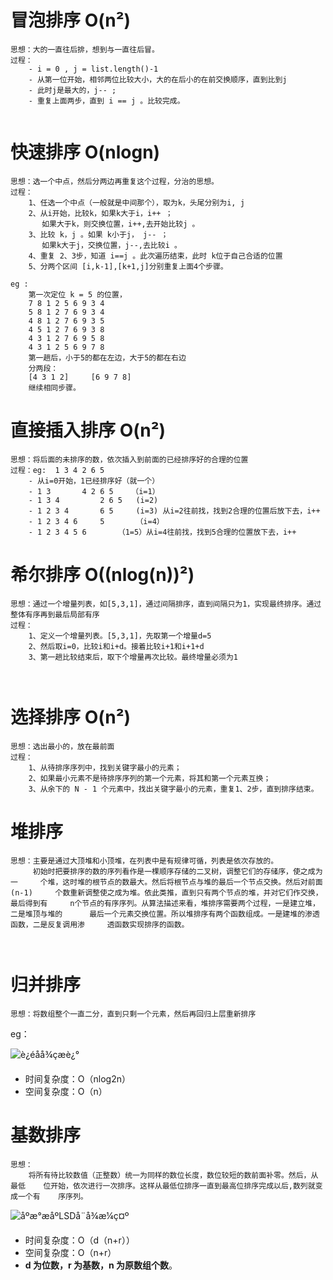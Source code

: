 # 冒泡排序 O(n²)

```
思想：大的一直往后排，想到与一直往后冒。
过程：
	- i = 0 , j = list.length()-1
	- 从第一位开始，相邻两位比较大小，大的在后小的在前交换顺序，直到比到j
	- 此时j是最大的，j-- ;
	- 重复上面两步，直到 i == j 。比较完成。


```



# 快速排序 O(nlogn)

```
思想：选一个中点，然后分两边再重复这个过程，分治的思想。
过程：
	1、任选一个中点（一般就是中间那个），取为k，头尾分别为i, j
	2、从i开始，比较k，如果k大于i，i++ ；
	   如果大于k，则交换位置，i++,去开始比较j 。
	3、比较 k，j 。如果 k小于j， j-- ；
	   如果k大于j，交换位置，j--,去比较i 。
	4、重复 2、3步，知道 i==j 。此次遍历结束，此时 k位于自己合适的位置
	5、分两个区间 [i,k-1],[k+1,j]分别重复上面4个步骤。
	
eg :
	第一次定位 k = 5 的位置，
	7 8 1 2 5 6 9 3 4
	5 8 1 2 7 6 9 3 4
	4 8 1 2 7 6 9 3 5
	4 5 1 2 7 6 9 3 8
	4 3 1 2 7 6 9 5 8
	4 3 1 2 5 6 9 7 8
	第一趟后，小于5的都在左边，大于5的都在右边
	分两段：
	[4 3 1 2]     [6 9 7 8]
	继续相同步骤。
```





# 直接插入排序 O(n²)

```
思想：将后面的未排序的数，依次插入到前面的已经排序好的合理的位置
过程：eg:  1 3 4 2 6 5
	- 从i=0开始，1已经排序好（就一个）
	- 1 3		4 2 6 5    （i=1）
	- 1 3 4			2 6 5	(i=2)
	- 1 2 3 4		6 5		(i=3) 从i=2往前找，找到2合理的位置后放下去，i++
	- 1 2 3 4 6		5		（i=4）
	- 1 2 3 4 5 6		（1=5）从i=4往前找，找到5合理的位置放下去，i++
```



# 希尔排序 O((nlog(n))²)

```
思想：通过一个增量列表，如[5,3,1]，通过间隔排序，直到间隔只为1，实现最终排序。通过整体有序再到最后局部有序
过程：
	1、定义一个增量列表。[5,3,1]，先取第一个增量d=5
	2、然后取i=0，比较i和i+d。接着比较i+1和i+1+d
	3、第一趟比较结束后，取下个增量再次比较。最终增量必须为1

	
```



# 选择排序 O(n²)

```
思想：选出最小的，放在最前面
过程：
	1、从待排序序列中，找到关键字最小的元素； 
	2、如果最小元素不是待排序序列的第一个元素，将其和第一个元素互换； 
 	3、从余下的 N - 1 个元素中，找出关键字最小的元素，重复1、2步，直到排序结束。

```



# 堆排序

```/\
思想：主要是通过大顶堆和小顶堆，在列表中是有规律可循，列表是依次存放的。
	 初始时把要排序的数的序列看作是一棵顺序存储的二叉树，调整它们的存储序，使之成为一	  个堆，这时堆的根节点的数最大。然后将根节点与堆的最后一个节点交换。然后对前面(n-1)	  个数重新调整使之成为堆。依此类推，直到只有两个节点的堆，并对它们作交换，最后得到有		n个节点的有序序列。从算法描述来看，堆排序需要两个过程，一是建立堆，二是堆顶与堆的 	   最后一个元素交换位置。所以堆排序有两个函数组成。一是建堆的渗透函数，二是反复调用渗	 透函数实现排序的函数。

			
```



# 归并排序

```
思想：将数组整个一直二分，直到只剩一个元素，然后再回归上层重新排序
```

eg：

![è¿éåå¾çæè¿°](https://img-blog.csdn.net/20170906101723017)

- 时间复杂度：O（nlog2n）
- 空间复杂度：O（n）



# 基数排序

```
思想：
	将所有待比较数值（正整数）统一为同样的数位长度，数位较短的数前面补零。然后，从最低	 位开始，依次进行一次排序。这样从最低位排序一直到最高位排序完成以后,数列就变成一个有	   序序列。
```

![åºæ°æåºLSDå¨å¾æ¼ç¤º](https://itimetraveler.github.io/gallery/sort-algorithms/radix-sort_sample.gif)

- 时间复杂度：O（d（n+r））
- 空间复杂度：O（n+r）
- **d 为位数，r 为基数，n 为原数组个数**。